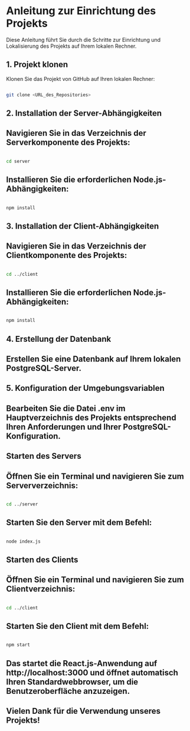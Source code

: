 # Anleitung zur Einrichtung des Projekts

Diese Anleitung führt Sie durch die Schritte zur Einrichtung und Lokalisierung des Projekts auf Ihrem lokalen Rechner.

## 1. Projekt klonen

Klonen Sie das Projekt von GitHub auf Ihren lokalen Rechner:

```bash

git clone <URL_des_Repositories>

```
## 2. Installation der Server-Abhängigkeiten
## Navigieren Sie in das Verzeichnis der Serverkomponente des Projekts:

```bash

cd server

```

## Installieren Sie die erforderlichen Node.js-Abhängigkeiten:

```bash

npm install

```

## 3. Installation der Client-Abhängigkeiten
## Navigieren Sie in das Verzeichnis der Clientkomponente des Projekts:

```bash

cd ../client

```

## Installieren Sie die erforderlichen Node.js-Abhängigkeiten:

```bash

npm install

```

## 4. Erstellung der Datenbank
## Erstellen Sie eine Datenbank auf Ihrem lokalen PostgreSQL-Server.

## 5. Konfiguration der Umgebungsvariablen
## Bearbeiten Sie die Datei .env im Hauptverzeichnis des Projekts entsprechend Ihren Anforderungen und Ihrer PostgreSQL-Konfiguration.

## Starten des Servers
## Öffnen Sie ein Terminal und navigieren Sie zum Serververzeichnis:

```bash

cd ../server

```

## Starten Sie den Server mit dem Befehl:

```bash

node index.js

```

## Starten des Clients
## Öffnen Sie ein Terminal und navigieren Sie zum Clientverzeichnis:

```bash

cd ../client

```

## Starten Sie den Client mit dem Befehl:

```bash

npm start

```

## Das startet die React.js-Anwendung auf http://localhost:3000 und öffnet automatisch Ihren Standardwebbrowser, um die Benutzeroberfläche anzuzeigen.

## Vielen Dank für die Verwendung unseres Projekts!
